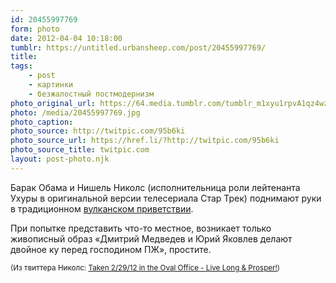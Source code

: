 ```yaml
---
id: 20455997769
form: photo
date: 2012-04-04 10:18:00
tumblr: https://untitled.urbansheep.com/post/20455997769/
title:
tags:
    - post
    - картинки
    - безжалостный постмодернизм
photo_original_url: https://64.media.tumblr.com/tumblr_m1xyu1rpvA1qz4wzio1_640.jpg
photo: /media/20455997769.jpg
photo_caption: 
photo_source: http://twitpic.com/95b6ki
photo_source_url: https://href.li/?http://twitpic.com/95b6ki
photo_source_title: twitpic.com
layout: post-photo.njk
---
```


<p>Барак Обама и Нишель Николс (исполнительница роли лейтенанта Ухуры в оригинальной версии телесериала Стар Трек) поднимают руки в традиционном <a href="http://en.wikipedia.org/wiki/Vulcan_salute">вулканском приветствии</a>.</p> 

<p>При попытке представить что-то местное, возникает только живописный образ «Дмитрий Медведев и Юрий Яковлев делают двойное ку перед господином ПЖ», простите.</p>

<p><small>(Из твиттера Николс: <a href="http://twitpic.com/95b6ki">Taken 2/29/12 in the Oval Office - Live Long &amp; Prosper!</a>)</small></p>

